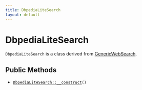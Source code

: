 ```yaml
---
title: DbpediaLiteSearch
layout: default
---
```


# DbpediaLiteSearch

<code>DbpediaLiteSearch</code> is a class derived from <a href="GenericWebSearch">GenericWebSearch</a>.

## Public Methods

* <code><a href="DbpediaLiteSearch%3A%3A__construct">DbpediaLiteSearch::__construct</a>()</code>

